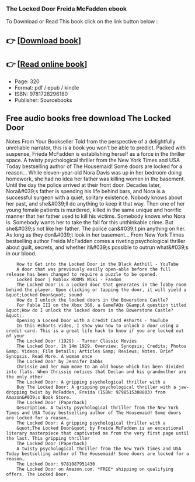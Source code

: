 ### The Locked Door Freida McFadden ebook

To Download or Read This book click on the link button below :

## 👉  [**[Download book](http://ebooksharez.info/download.php?group=book&from=github.com&id=686690&lnk=1079 "Download book")**]

## 👉  [**[Read online book](http://ebooksharez.info/download.php?group=book&from=github.com&id=686690&lnk=1079 "Read online book")**]


* Page: 320
* Format: pdf / epub / kindle
* ISBN: 9781728296180
* Publisher: Sourcebooks



## Free audio books free download The Locked Door



Notes From Your Bookseller Told from the perspective of a delightfully unreliable narrator, this is a book you won’t be able to predict. Packed with suspense, Frieda McFadden is establishing herself as a force in the thriller space. A twisty psychological thriller from the New York Times and USA Today bestselling author of The Housemaid! Some doors are locked for a reason… While eleven-year-old Nora Davis was up in her bedroom doing homework, she had no idea her father was killing women in the basement. Until the day the police arrived at their front door. Decades later, Nora&amp;#039;s father is spending his life behind bars, and Nora is a successful surgeon with a quiet, solitary existence. Nobody knows about her past, and she&amp;#039;ll do anything to keep it that way. Then one of her young female patients is murdered, killed in the same unique and horrific manner that her father used to kill his victims. Somebody knows who Nora is. Somebody wants her to take the fall for this unthinkable crime. But she&amp;#039;s not like her father. The police can&amp;#039;t pin anything on her. As long as they don&amp;#039;t look in her basement… From New York Times bestselling author Freida McFadden comes a riveting psychological thriller about guilt, secrets, and whether it&amp;#039;s possible to outrun what&amp;#039;s in our blood.


        How to Get into the Locked Door in the Black Anthill - YouTube
        A door that was previously easily open-able before the full release has been changed to require a puzzle to be opened.
        Locked Door | Roblox ROOMS Wiki - Fandom
        The Locked Door is a Locked door that generates in the lobby room behind the player. Upon clicking or tapping the door, it will yield a &quot;Locked Door&quot; sound 
        How do I unlock the locked doors in the Bowerstone Castle?
        For Fable III on the Xbox 360, a GameFAQs Q&amp;A question titled &quot;How do I unlock the locked doors in the Bowerstone Castle?&quot;.
        Opening a Locked Door with a Credit Card #shorts - YouTube
        In this #shorts video, I show you how to unlock a door using a credit card. This is a great life hack to know if you are locked out of your 
        The Locked Door (1929) - Turner Classic Movies
        The Locked Door. 1h 14m 1929. Overview; Synopsis; Credits; Photos &amp; Videos; Film Details; Articles &amp; Reviews; Notes. Brief Synopsis. Read More. A woman once 
        The Locked Door by Jennifer Dabbs
        Chrissie and her mum move to an old house which has been divided into flats. When Chrissie notices that Declan and his grandmother are the only other 
        The Locked Door: A gripping psychological thriller with a
        Buy The Locked Door: A gripping psychological thriller with a jaw-dropping twist by McFadden, Freida (ISBN: 9798515308803) from Amazon&#039;s Book Store.
        The Locked Door (Paperback)
        Description. A twisty psychological thriller from the New York Times and USA Today bestselling author of The Housemaid! Some doors are locked for a reason…
        The Locked Door: A gripping psychological thriller with a
        &quot;The Locked Door&quot; by Freida McFadden is an exceptional literary masterpiece that captivated me from the very first page until the last. This gripping thriller 
        The Locked Door (Paperback)
        A twisty psychological thriller from the New York Times and USA Today bestselling author of The Housemaid! Some doors are locked for a reason…
        The Locked Door: 9781087951430
        The Locked Door on Amazon.com. *FREE* shipping on qualifying offers. The Locked Door.
    




